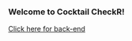 ### Welcome to Cocktail CheckR!

[Click here for back-end](https://github.com/killacalical/cocktail-checkr-back-end)

